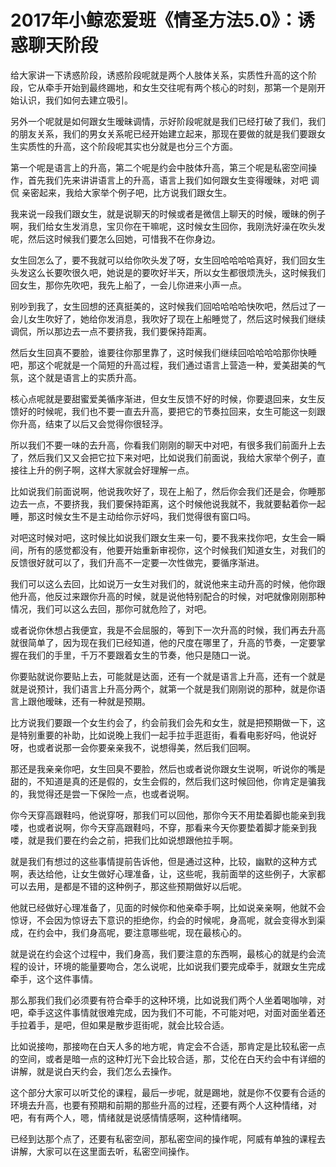 # 2017年小鲸恋爱班《情圣方法5.0》：诱惑聊天阶段

给大家讲一下诱惑阶段，诱惑阶段呢就是两个人肢体关系，实质性升高的这个阶段，它从牵手开始到最终踢地，和女生交往呢有两个核心的时刻，那第一个是刚开始认识，我们如何去建立吸引。

另外一个呢就是如何跟女生暧昧调情，示好阶段呢就是我们已经打破了我们，我们的朋友关系，我们的男女关系呢已经开始建立起来，那现在要做的就是我们要跟女生实质性的升高，这个阶段呢其实也分就是也分三个方面。

第一个呢是语言上的升高，第二个呢是约会中肢体升高，第三个呢是私密空间操作，首先我们先来讲讲语言上的升高，语言上我们如何跟女生变得暧昧，对吧 调侃 亲密起来，我给大家举个例子吧，比方说我们跟女生。

我来说一段我们跟女生，就是说聊天的时候或者是微信上聊天的时候，暧昧的例子啊，我们给女生发消息，宝贝你在干嘛呢，这时候女生回你，我刚洗好澡在吹头发呢，然后这时候我们要怎么回她，可惜我不在你身边。

女生回怎么了，要不我就可以给你吹头发了呀，女生回哈哈哈哈真好，我们回女生头发这么长要吹很久吧，她说是的要吹好半天，所以女生都很烦洗头，这时候我们回女生，那你先吹吧，我先上船了，一会儿你进来小声一点。

别吵到我了，女生回想的还真挺美的，这时候我们回哈哈哈哈快吹吧，然后过了一会儿女生吹好了，她给你发消息，我吹好了现在上船睡觉了，然后这时候我们继续调侃，所以那边去一点不要挤我，我们要保持距离。

然后女生回真不要脸，谁要往你那里靠了，这时候我们继续回哈哈哈哈那你快睡吧，那这个呢就是一个简短的升高过程，我们通过语言上营造一种，爱美甜美的气氛，这个就是语言上的实质升高。

核心点呢就是要甜蜜爱美循序渐进，但女生反馈不好的时候，你要退回来，女生反馈好的时候呢，我们也不要一直去升高，要把它的节奏拉回来，女生可能这一刻跟你升高，结束了以后又会觉得你很轻浮。

所以我们不要一味的去升高，你看我们刚刚的聊天中对吧，有很多我们前面升上去了，然后我们又又会把它拉下来对吧，比如说我们前面说，我给大家举个例子，直接往上升的例子啊，这样大家就会好理解一点。

比如说我们前面说啊，他说我吹好了，现在上船了，然后你会我们还是会，你睡那边去一点，不要挤我，我们要保持距离，这个时候他说我就不，我就要黏着你一起睡，那这时候女生不是主动给你示好吗，我们觉得很有窗口吗。

对吧这时候对吧，这时候比如说我们跟女生来一句，要不我来找你吧，女生会一瞬间，所有的感觉都没有，他要开始重新审视你，这个时候我们知道女生，对我们的反馈很好就可以了，我们升高不一定要一次性做完，要循序渐进。

我们可以这么去回，比如说万一女生对我们的，就说他来主动升高的时候，他你跟他升高，他反过来跟你升高的时候，就是说他特别配合的时候，对吧就像刚刚那种情况，我们可以这么去回，那你可就危险了，对吧。

或者说你休想占我便宜，我是不会屈服的，等到下一次升高的时候，我们再去升高就很简单了，因为现在我们已经知道，他的尺度在哪里了，升高的节奏，一定要掌握在我们的手里，千万不要跟着女生的节奏，他只是随口一说。

你要贴就说你要贴上去，可能就是达面，还有一个就是语言上升高，还有一个就是就是说预计，我们语言上升高分两个，就第一个就是我们刚刚说的那种，就是你语言上跟他暧昧，还有一种就是预期。

比方说我们要跟一个女生约会了，约会前我们会先和女生，就是把预期做一下，这是特别重要的补助，比如说晚上我们一起手拉手逛逛街，看看电影好吗，他说好呀，也或者说那一会你要亲亲我不，说想得美，然后我们回啊。

那还是我亲亲你吧，女生回臭不要脸，然后也或者说你跟女生说啊，听说你的嘴是甜的，不知道是真的还是假的，女生会假的，然后我们这时候回他，你肯定是骗我的，我觉得还是尝一下保险一点，也或者说啊。

你今天穿高跟鞋吗，他说穿呀，那我们可以回他，那你今天不用垫着脚也能亲到我喽，也或者说啊，你今天穿高跟鞋吗，不穿，那看来今天你要垫着脚才能亲到我喽，就是我们要在约会之前，把我们比如说想跟他拉手啊。

就是我们有想过的这些事情提前告诉他，但是通过这种，比较，幽默的这种方式啊，表达给他，让女生做好心理准备，让，这些呢，我前面举的这些例子，大家都可以去用，是都是不错的这种例子，那这些预期做好以后呢。

他就已经做好心理准备了，见面的时候你和他亲牵手啊，比如说亲亲啊，他就不会惊讶，不会因为惊讶去下意识的拒绝你，约会的时候呢，身高呢，就会变得水到渠成，在约会中，我们身高呢，要注意哪些呢，现在最核心的。

就是说在约会这个过程中，我们身高，我们要注意的东西啊，最核心的就是约会流程的设计，环境的能量要吻合，怎么说呢，比如说我们要完成牵手，就跟女生完成牵手，这个这件事情。

那么那我们我们必须要有符合牵手的这种环境，比如说我们两个人坐着喝咖啡，对吧，牵手这这件事情就很难完成，因为我们不可能，不可能对吧，对面对面坐着还手拉着手，是吧，但如果是散步逛街呢，就会比较合适。

比如说接吻，那接吻在白天人多的地方呢，肯定会不合适，那肯定是比较私密一点的空间，或者是暗一点的这种灯光下会比较合适，那，艾伦在白天约会中有详细的讲解，就是说白天约会，我们怎么去操作。

这个部分大家可以听艾伦的课程，最后一步呢，就是踢地，就是你不仅要有合适的环境去升高，也要有预期和前期的那些升高的过程，还要有两个人这种情绪，对吧，有有两个人，嗯，情绪就是说感情情感啊，这种情绪啊。

已经到达那个点了，还要有私密空间，那私密空间的操作呢，阿威有单独的课程去讲解，大家可以在这里面去听，私密空间操作。

